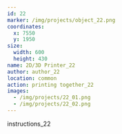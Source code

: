 ```yaml
---
id: 22
marker: /img/projects/object_22.png
coordinates:
  x: 7550
  y: 1950
size:
  width: 600
  height: 430
name: 2D/3D Printer_22
author: author_22
location: common
action: printing together_22
images:
  - /img/projects/22_01.png
  - /img/projects/22_02.png
---
```


instructions_22
